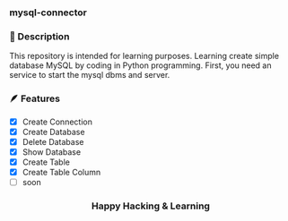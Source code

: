 ### mysql-connector

### 🧾 Description
This repository is intended for learning purposes. Learning create simple database MySQL by coding in Python programming. First, you need an service to start the mysql dbms and server.

### 🪶 Features
- [x] Create Connection
- [x] Create Database
- [x] Delete Database
- [x] Show Database
- [x] Create Table
- [x] Create Table Column
- [ ] soon

### <div align="center">Happy Hacking & Learning</div>
